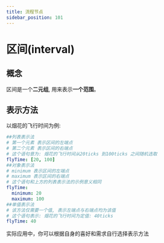 ```yaml
---
title: 流程节点
sidebar_position: 101
---
```


# 区间(interval)
## 概念
区间是一个**二元组**, 用来表示**一个范围**。
## 表示方法
以烟花的飞行时间为例:
```yaml
##列表表示法
# 第一个元素 表示区间的左端点
# 第二个元素 表示区间的右端点
# 这个语句意为: 烟花的飞行时间从20ticks 到100ticks 之间随机选取
flyTime: [20, 100]
##对象表示法
# minimum 表示区间的左端点
# maximum 表示区间的右端点
# 这个语句和上方的列表表示法的示例意义相同
flyTime:
  minimum: 20
  maximum: 100
##单值表示法
# 该方法仅需要一个值, 表示左端点与右端点均为该值
# 这个语句表示: 烟花的飞行时间为定值: 40ticks
flyTime: 40
```
实际应用中，你可以根据自身的喜好和需求自行选择表示方法